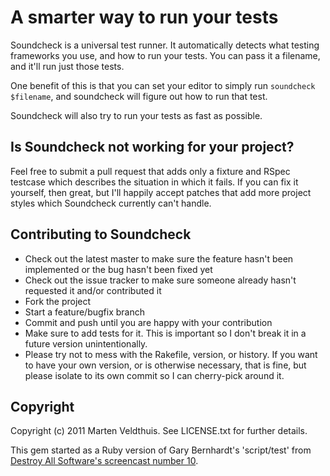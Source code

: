 A smarter way to run your tests
===============================

Soundcheck is a universal test runner. It automatically detects what testing
frameworks you use, and how to run your tests. You can pass it a filename,
and it'll run just those tests.

One benefit of this is that you can set your editor to simply run `soundcheck
$filename`, and soundcheck will figure out how to run that test.

Soundcheck will also try to run your tests as fast as possible.

## Is Soundcheck not working for your project?

Feel free to submit a pull request that adds only a fixture and RSpec testcase
which describes the situation in which it fails. If you can fix it yourself,
then great, but I'll happily accept patches that add more project styles which
Soundcheck currently can't handle.

## Contributing to Soundcheck
 
* Check out the latest master to make sure the feature hasn't been implemented
  or the bug hasn't been fixed yet
* Check out the issue tracker to make sure someone already hasn't requested it
  and/or contributed it
* Fork the project
* Start a feature/bugfix branch
* Commit and push until you are happy with your contribution
* Make sure to add tests for it. This is important so I don't break it in a
  future version unintentionally.
* Please try not to mess with the Rakefile, version, or history. If you want to
  have your own version, or is otherwise necessary, that is fine, but please
  isolate to its own commit so I can cherry-pick around it.

## Copyright

Copyright (c) 2011 Marten Veldthuis. See LICENSE.txt for further details.

This gem started as a Ruby version of Gary Bernhardt's 'script/test' from
[Destroy All Software's screencast number 10][1].

[1]: http://destroyallsoftware.com/screencasts/catalog/fast-tests-with-and-without-rails
